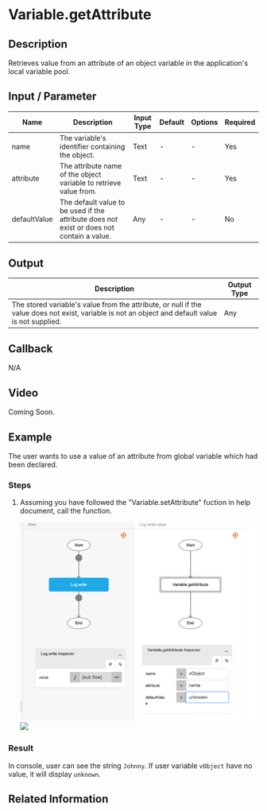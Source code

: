# Variable.getAttribute

## Description

Retrieves value from an attribute of an object variable in the application's local variable pool.

## Input / Parameter

| Name | Description | Input Type | Default | Options | Required |
| ------ | ------ | ------ | ------ | ------ | ------ |
| name | The variable's identifier containing the object. | Text | - | - | Yes |
| attribute | The attribute name of the object variable to retrieve value from. | Text | - | - | Yes |
| defaultValue | The default value to be used if the attribute does not exist or does not contain a value. | Any | - | - | No |

## Output

| Description | Output Type |
| ------ | ------ |
| The stored variable's value from the attribute, or null if the value does not exist, variable is not an object and default value is not supplied. | Any |

## Callback

N/A

## Video

Coming Soon.

## Example

The user wants to use a value of an attribute from global variable which had been declared.

### Steps

1. Assuming you have followed the "Variable.setAttribute" fuction in help document, call the function.

    ![](./getVarAttr-step-1.png)
    ![](./getVarAttr-step-2.png)

### Result

In console, user can see the string `Johnny`. If user variable `vObject` have no value, it will display `unknown`.

## Related Information